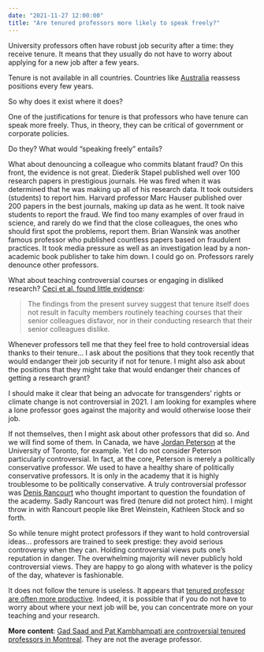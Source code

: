 ```yaml
---
date: "2021-11-27 12:00:00"
title: "Are tenured professors more likely to speak freely?"
---
```




University professors often have robust job security after a time: they receive tenure. It means that they usually do not have to worry about applying for a new job after a few years.

Tenure is not available in all countries. Countries like [Australia](https://www.quora.com/Does-tenure-exist-in-Australian-academia?share=1) reassess positions every few years.

So why does it exist where it does?

One of the justifications for tenure is that professors who have tenure can speak more freely. Thus, in theory, they can be critical of government or corporate policies.

Do they? What would &ldquo;speaking freely&rdquo; entails?

What about denouncing a colleague who commits blatant fraud? On this front, the evidence is not great. Diederik Stapel published well over 100 research papers in prestigious journals. He was fired when it was determined that he was making up all of his research data. It took outsiders (students) to report him. Harvard professor Marc Hauser published over 200 papers in the best journals, making up data as he went. It took naive students to report the fraud. We find too many examples of over fraud in science, and rarely do we find that the close colleagues, the ones who should first spot the problems, report them. Brian Wansink was another famous professor who published countless papers based on fraudulent practices. It took media pressure as well as an investigation lead by a non-academic book publisher to take him down. I could go on. Professors rarely denounce other professors.

What about teaching controversial courses or engaging in disliked research? [Ceci et al. found little evidence](https://www.cambridge.org/core/journals/behavioral-and-brain-sciences/article/abs/is-tenure-justified-an-experimental-study-of-faculty-beliefs-about-tenure-promotion-and-academic-freedom/2F82B276EA5BB265D72A145163833F2B):

> The findings from the present survey suggest that tenure itself does not result in faculty members routinely teaching courses that their senior colleagues disfavor, nor in their conducting research that their senior colleagues dislike.


Whenever professors tell me that they feel free to hold controversial ideas thanks to their tenure&hellip; I ask about the positions that they took recently that would endanger their job security if not for tenure. I might also ask about the positions that they might take that would endanger their chances of getting a research grant?

I should make it clear that being an advocate for transgenders&rsquo; rights or climate change is not controversial in 2021. I am looking for examples where a lone professor goes against the majority and would otherwise loose their job.

If not themselves, then I might ask about other professors that did so. And we will find some of them. In Canada, we have [Jordan Peterson](https://en.wikipedia.org/wiki/Jordan_Peterson) at the University of Toronto, for example. Yet I do not consider Peterson particularly controversial. In fact, at the core, Peterson is merely a politically conservative professor. We used to  have a healthy share of politically conservative professors. It is only in the academy that it is highly troublesome to be politically conservative. A truly controversial professor was [Denis Rancourt](https://en.wikipedia.org/wiki/Denis_Rancourt) who thought important to question the foundation of the academy. Sadly Rancourt was fired (tenure did not protect him). I might throw in with Rancourt people like Bret Weinstein, Kathleen Stock and so forth.

So while tenure might protect professors  if they want to hold controversial ideas&hellip; professors are trained to seek prestige: they avoid serious controversy when they can. Holding controversial views puts one&rsquo;s reputation in danger. The overwhelming majority will never publicly hold controversial views. They are happy to go along with whatever is the policy of the day, whatever is fashionable.

It does not follow the tenure is useless. It appears that [tenured professor are often more productive](https://muse.jhu.edu/article/192981). Indeed, it is possible that if you do not have to worry about where your next job will be, you can concentrate more on your teaching and your research.

__More content__: [Gad Saad and Pat Kambhampati are controversial tenured professors in Montreal](https://www.youtube.com/watch?v=mkTAeiRan9w). They are not the average professor.

